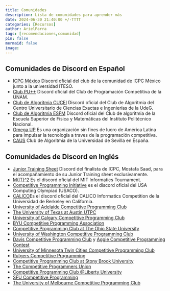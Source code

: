 ```yaml
---
title: Comunidades
description: Lista de comunidades para aprender más
date: 2024-06-30 21:40:00 +/-TTTT
categories: [Recursos]
author: ArielParra 
tags: [recomendaciones,comunidad]
pin: false
mermaid: false
image:
---
```


## Comunidades de Discord en Español

- [ICPC México](https://discord.gg/icpcmx)  Discord oficial del club de la comunidad de ICPC México junto a la universidad ITESO. 
- [Club PU++](https://discord.com/invite/bAgCEr4) Discord oficial del Club de Programación Competitiva de la UNAM.
- [Club de Algoritmia CUCEI](https://discord.com/invite/VmKrSgK5mQ) Discord oficial del Club de Algoritmia del Centro Universitario de Ciencias Exactas e Ingenierías de la UdeG.
- [Club de Algoritmia ESFM](https://discord.gg/R7urzSYyVW) Discord oficial del Club de algoritmia de la Escuela Superior de Física y Matemáticas del Instituto Politécnico Nacional.
- [Omega UP](https://discord.com/invite/K3JFd9d3wk) Es una organización sin fines de lucro de América Latina para impulsar la tecnología a traves de la programación competitiva.
- [CAUS](https://discord.com/invite/gEbbJrzEYZ) Club de Algoritmia de la Universidad de Sevilla en España.

## Comunidades de Discord en Inglés

- [Junior Training Sheet](https://discord.gg/BPXwwcBVZJ) Discord del finalista de ICPC, Mostafa Saad, para el acompañamiento de su Junior Training sheet exclusivamente.
- [M(IT)^2](https://discord.com/invite/huwxnwTZ8X) Es el discord oficial del MIT Informatics Tournament.
- [Competitive Programming Initiative](https://discord.com/invite/VCxUzdYhzN) es el discord oficial del USA Computing Olympiad (USACO).
- [CALICO](https://calico.cs.berkeley.edu/discord)Es el discord oficial del CALICO Informatics Competition de la Universidad de Berkeley en California.
- [University of Adelaide Competitive Programming Club](https://discord.gg/9yBJs68Sj4)
- [The University of Texas at Austin UTPC](https://discord.com/invite/hjQAveZ)
- [University of Calgary Competitive Programming Club](https://discord.gg/kRUusMDyVp)
- [BYU Competitive Programming Association](https://discord.gg/zB3wvFKMhx)
- [Competitive Programming Club at The Ohio State University](https://www.go.osu.edu/cpcdiscord)
- [University of Washington Competitive Programming Club](https://discord.gg/uPBgaKWDJf)
- [Davis Competitive Programming Club](https://discord.gg/JCRXygT2CW) y [Aggie Competitive Programming Contest](https://discord.com/invite/fWx7Pd6XTe)
- [University of Minnesota Twin Cities Competitive Programming Club](https://discord.gg/6Cyr7K9Sfk)
- [Rutgers Competitive Programming](https://discord.gg/44YRA5P)
- [Competitive Programming Club at Stony Brook University](https://discord.gg/v7u5PnGkkR)
- [The Competitive Programmers Union](https://discord.gg/dmzgQ5r)
- [Competitive Programming Club @Liberty University](https://discord.gg/dneShg4YYv)
- [SFU Competitive Programming](https://discord.gg/wfch4Mk33Y)
- [The University of Melbourne Competitive Programming Club](https://discord.gg/R68WZcgSVp)